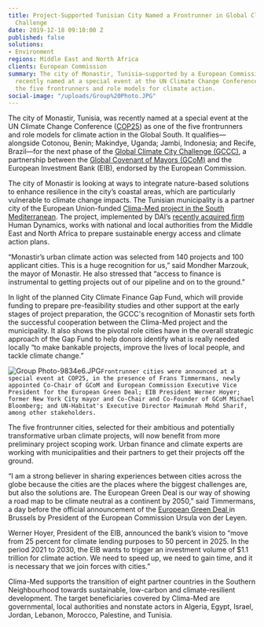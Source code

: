 ```yaml
---
title: Project-Supported Tunisian City Named a Frontrunner in Global Climate City
  Challenge
date: 2019-12-18 09:10:00 Z
published: false
solutions:
- Environment
regions: Middle East and North Africa
clients: European Commission
summary: The city of Monastir, Tunisia—supported by a European Commission project—was
  recently named at a special event at the UN Climate Change Conference as one of
  the five frontrunners and role models for climate action.
social-image: "/uploads/Group%20Photo.JPG"
---
```


The city of Monastir, Tunisia, was recently named at a special event at the UN Climate Change Conference ([COP25](https://unfccc.int/cop25)) as one of the five frontrunners and role models for climate action in the Global South. It qualifies—alongside Cotonou, Benin; Makindye, Uganda; Jambi, Indonesia; and Recife, Brazil—for the next phase of the [Global Climate City Challenge (GCCC)](https://www.eib.org/en/projects/sectors/urban-development/city-call-for-proposal/index.htm), a partnership between the [Global Covenant of Mayors (GCoM)](https://www.globalcovenantofmayors.org) and the European Investment Bank (EIB), endorsed by the European Commission. 

The city of Monastir is looking at ways to integrate nature-based solutions to enhance resilience in the city’s coastal areas, which are particularly vulnerable to climate change impacts. The Tunisian municipality is a partner city of the European Union-funded [Clima-Med project in the South Mediterranean](https://www.climamed.eu/). The project, implemented by DAI’s [recently acquired firm](https://www.dai.com/news/dai-acquires-leading-european-development-consultancy-human-dynamics) Human Dynamics, works with national and local authorities from the Middle East and North Africa to prepare sustainable energy access and climate action plans. 

“Monastir’s urban climate action was selected from 140 projects and 100 applicant cities. This is a huge recognition for us,” said Mondher Marzouk, the mayor of Monastir. He also stressed that “access to finance is instrumental to getting projects out of our pipeline and on to the ground.”

In light of the planned City Climate Finance Gap Fund, which will provide funding to prepare pre-feasibility studies and other support at the early stages of project preparation, the GCCC's recognition of Monastir sets forth the successful cooperation between the Clima-Med project and the municipality. It also shows the pivotal role cities have in the overall strategic approach of the Gap Fund to help donors identify what is really needed locally “to make bankable projects, improve the lives of local people, and tackle climate change.”

![Group Photo-9834e6.JPG](/uploads/Group%20Photo-9834e6.JPG)`Frontrunner cities were announced at a special event at COP25, in the presence of Frans Timmermans, newly appointed Co-Chair of GCoM and European Commission Executive Vice President for the European Green Deal; EIB President Werner Hoyer; former New York City mayor and Co-Chair and Co-Founder of GCoM Michael Bloomberg; and UN-Habitat's Executive Director Maimunah Mohd Sharif, among other stakeholders.`

The five frontrunner cities, selected for their ambitious and potentially transformative urban climate projects, will now benefit from more preliminary project scoping work. Urban finance and climate experts are working with municipalities and their partners to get their projects off the ground. 

“I am a strong believer in sharing experiences between cities across the globe because the cities are the places where the biggest challenges are, but also the solutions are. The European Green Deal is our way of showing a road map to be climate neutral as a continent by 2050,” said Timmermans, a day before the official announcement of the [European Green Deal ](https://ec.europa.eu/info/strategy/priorities-2019-2024/european-green-deal_en)in Brussels by President of the European Commission Ursula von der Leyen. 

Werner Hoyer, President of the EIB, announced the bank’s vision to “move from 25 percent for climate lending purposes to 50 percent in 2025. In the period 2021 to 2030, the EIB wants to trigger an investment volume of $1.1 trillion for climate action. We need to speed up, we need to gain time, and it is necessary that we join forces with cities.”

Clima-Med supports the transition of eight partner countries in the Southern Neighbourhood towards sustainable, low-carbon and climate-resilient development. The target beneficiaries covered by Clima-Med are governmental, local authorities and nonstate actors in Algeria, Egypt, Israel, Jordan, Lebanon, Morocco, Palestine, and Tunisia.
